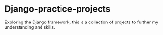 # Django-practice-projects
Exploring the Django framework, this is a collection of projects to further my understanding and skills.
